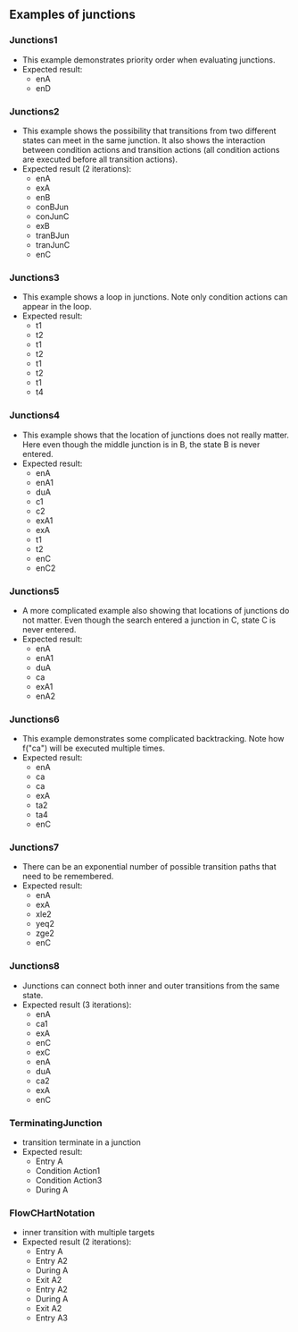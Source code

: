 ## Examples of junctions

### Junctions1

* This example demonstrates priority order when evaluating junctions.
* Expected result:
  - enA
  - enD

### Junctions2

* This example shows the possibility that transitions from two different states can meet in the same junction. It also shows the interaction between condition actions and transition actions (all condition actions are executed before all transition actions).
* Expected result (2 iterations):
  - enA
  - exA
  - enB
  - conBJun
  - conJunC
  - exB
  - tranBJun
  - tranJunC
  - enC

### Junctions3

* This example shows a loop in junctions. Note only condition actions can appear in the loop.
* Expected result:
  - t1
  - t2
  - t1
  - t2
  - t1
  - t2
  - t1
  - t4

### Junctions4

* This example shows that the location of junctions does not really matter. Here even though the middle junction is in B, the state B is never entered.
* Expected result:
  - enA
  - enA1
  - duA
  - c1
  - c2
  - exA1
  - exA
  - t1
  - t2
  - enC
  - enC2

### Junctions5

* A more complicated example also showing that locations of junctions do not matter. Even though the search entered a junction in C, state C is never entered.
* Expected result:
  - enA
  - enA1
  - duA
  - ca
  - exA1
  - enA2

### Junctions6

* This example demonstrates some complicated backtracking. Note how f("ca") will be executed multiple times.
* Expected result:
  - enA
  - ca
  - ca
  - exA
  - ta2
  - ta4
  - enC

### Junctions7

* There can be an exponential number of possible transition paths that need to be remembered.
* Expected result:
  - enA
  - exA
  - xle2
  - yeq2
  - zge2
  - enC

### Junctions8

* Junctions can connect both inner and outer transitions from the same state.
* Expected result (3 iterations):
  - enA
  - ca1
  - exA
  - enC
  - exC
  - enA
  - duA
  - ca2
  - exA
  - enC

### TerminatingJunction

* transition terminate in a junction
* Expected result:
  - Entry A
  - Condition Action1
  - Condition Action3
  - During A

### FlowCHartNotation

* inner transition with multiple targets
* Expected result (2 iterations):
  - Entry A
  - Entry A2
  - During A
  - Exit A2
  - Entry A2
  - During A
  - Exit A2
  - Entry A3
